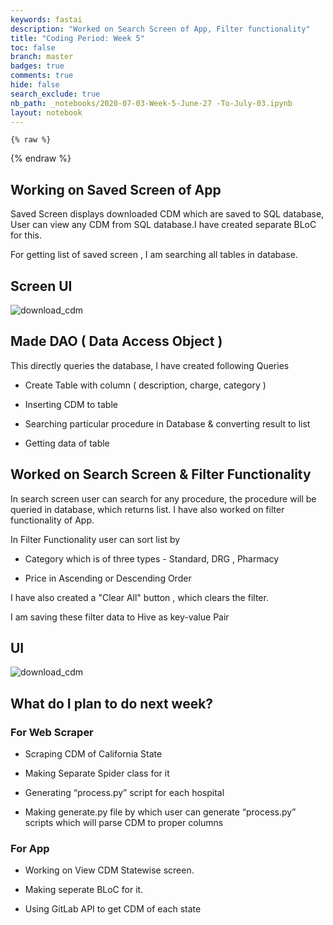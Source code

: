 ```yaml
---
keywords: fastai
description: "Worked on Search Screen of App, Filter functionality"
title: "Coding Period: Week 5"
toc: false
branch: master
badges: true
comments: true
hide: false
search_exclude: true
nb_path: _notebooks/2020-07-03-Week-5-June-27 -To-July-03.ipynb
layout: notebook
---
```


<!--
#################################################
### THIS FILE WAS AUTOGENERATED! DO NOT EDIT! ###
#################################################
# file to edit: _notebooks/2020-07-03-Week-5-June-27 -To-July-03.ipynb
-->

<div class="container" id="notebook-container">
        
    {% raw %}
    
<div class="cell border-box-sizing code_cell rendered">

</div>
    {% endraw %}

<div class="cell border-box-sizing text_cell rendered"><div class="inner_cell">
<div class="text_cell_render border-box-sizing rendered_html">
<h2 id="Working-on-Saved-Screen-of-App">Working on Saved Screen of App<a class="anchor-link" href="#Working-on-Saved-Screen-of-App"> </a></h2><p>Saved Screen displays downloaded CDM which are saved to SQL database, User can view any CDM from SQL database.I have created separate BLoC for this.</p>
<p>For getting list of saved screen , I am searching all tables in database.</p>
<h2 id="Screen-UI">Screen UI<a class="anchor-link" href="#Screen-UI"> </a></h2><p><img src="https://github.com/Darshpreet2000/My-Blog/blob/master/images/saved_chargemaster.jpeg?raw=true" alt="download_cdm"></p>
<h2 id="Made-DAO-(-Data-Access-Object-)">Made DAO ( Data Access Object )<a class="anchor-link" href="#Made-DAO-(-Data-Access-Object-)"> </a></h2><p>This directly queries the database, I have created following Queries</p>
<ul>
<li><p>Create Table with column ( description, charge, category )</p>
</li>
<li><p>Inserting CDM to table</p>
</li>
<li><p>Searching particular procedure in Database &amp; converting result to list</p>
</li>
<li><p>Getting data of table</p>
</li>
</ul>
<h2 id="Worked-on-Search-Screen-&amp;-Filter-Functionality">Worked on Search Screen &amp; Filter Functionality<a class="anchor-link" href="#Worked-on-Search-Screen-&amp;-Filter-Functionality"> </a></h2><p>In search screen user can search for any procedure, the procedure will be queried in database, which returns list. I have also worked on filter functionality of App.</p>
<p>In Filter Functionality user can sort list by</p>
<ul>
<li><p>Category 
which is of three types - Standard, DRG , Pharmacy</p>
</li>
<li><p>Price
in Ascending or Descending Order</p>
</li>
</ul>
<p>I have also created a "Clear All" button , which clears the filter.</p>
<p>I am saving these filter data to Hive as key-value Pair</p>
<h2 id="UI">UI<a class="anchor-link" href="#UI"> </a></h2><p><img src="https://github.com/Darshpreet2000/My-Blog/blob/master/images/filter.jpeg?raw=true" alt="download_cdm"></p>
<h2 id="What-do-I-plan-to-do-next-week?">What do I plan to do next week?<a class="anchor-link" href="#What-do-I-plan-to-do-next-week?"> </a></h2><h3 id="For-Web-Scraper">For Web Scraper<a class="anchor-link" href="#For-Web-Scraper"> </a></h3><ul>
<li><p>Scraping CDM of California State</p>
</li>
<li><p>Making Separate Spider class for it</p>
</li>
<li><p>Generating “process.py” script for each hospital</p>
</li>
<li><p>Making generate.py file by which user can generate “process.py” scripts which will parse CDM to proper columns</p>
</li>
</ul>
<h3 id="For-App">For App<a class="anchor-link" href="#For-App"> </a></h3><ul>
<li><p>Working on View CDM Statewise screen.</p>
</li>
<li><p>Making seperate BLoC for it.</p>
</li>
<li><p>Using GitLab API to get CDM of each state</p>
</li>
</ul>

</div>
</div>
</div>
</div>
 

